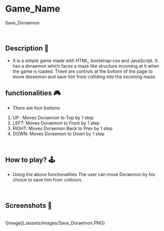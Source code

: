 # **Game_Name** 
Save_Doraemon

<br>

## **Description 📃**
- It is a simple game made with HTML, bootstrap-css and JavaScript. It has a doraemon which faces a maze like structure incoming at it when the game is loaded. There are controls at the bottom of the page to move doraemon and save him from colliding into the incoming maze.

## **functionalities 🎮**
- There are four buttons:
1. UP : Moves Doraemon to Top by 1 step
2. LEFT: Moves Doraemon to Front by 1 step
3. RIGHT: Moves Doraemon Back to Prev by 1 step
3. DOWN: Moves Doraemon to Down by 1 step
<br>

## **How to play? 🕹️**
- Using the above functionalities The user can move Doraemon by his choice to save him from collision.

<br>

## **Screenshots 📸**

<br>
![image](./assets/images/Save_Doraemon.PNG)

<br>